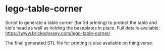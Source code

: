 # lego-table-corner

Script to generate a table corner (for 3d printing) to protect the table and kid's head as well as holding the baseplates in place. Full details available: https://www.brickodyssey.com/lego-table-corner/

The final generated STL file for printing is also available on thingiverse.
